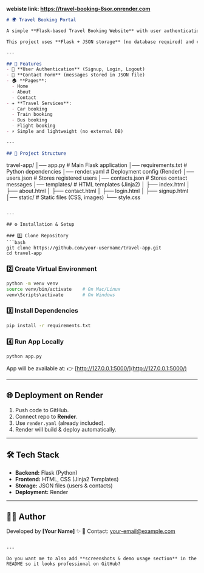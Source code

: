 **webiste link: https://travel-booking-8sor.onrender.com**
```markdown
# 🌍 Travel Booking Portal

A simple **Flask-based Travel Booking Website** with user authentication (login/signup), contact form, and basic travel service links (train, bus, car, flight).  

This project uses **Flask + JSON storage** (no database required) and can be deployed easily on **Render/Heroku**.

---

## 🚀 Features
- 🔐 **User Authentication** (Signup, Login, Logout)
- 📩 **Contact Form** (messages stored in JSON file)
- 🏠 **Pages**:
  - Home
  - About
  - Contact
- ✈️ **Travel Services**:
  - Car booking
  - Train booking
  - Bus booking
  - Flight booking
- ⚡ Simple and lightweight (no external DB)

---

## 📂 Project Structure
```

travel-app/
│── app.py                # Main Flask application
│── requirements.txt      # Python dependencies
│── render.yaml           # Deployment config (Render)
│── users.json            # Stores registered users
│── contacts.json         # Stores contact messages
│── templates/            # HTML templates (Jinja2)
│    ├── index.html
│    ├── about.html
│    ├── contact.html
│    ├── login.html
│    ├── signup.html
│── static/               # Static files (CSS, images)
└── style.css

````

---

## ⚙️ Installation & Setup

### 1️⃣ Clone Repository
```bash
git clone https://github.com/your-username/travel-app.git
cd travel-app
````

### 2️⃣ Create Virtual Environment

```bash
python -m venv venv
source venv/bin/activate    # On Mac/Linux
venv\Scripts\activate       # On Windows
```

### 3️⃣ Install Dependencies

```bash
pip install -r requirements.txt
```

### 4️⃣ Run App Locally

```bash
python app.py
```

App will be available at:
👉 [http://127.0.0.1:5000/](http://127.0.0.1:5000/)

---

## 🌐 Deployment on Render

1. Push code to GitHub.
2. Connect repo to **Render**.
3. Use `render.yaml` (already included).
4. Render will build & deploy automatically.

---

## 🛠️ Tech Stack

* **Backend:** Flask (Python)
* **Frontend:** HTML, CSS (Jinja2 Templates)
* **Storage:** JSON files (users & contacts)
* **Deployment:** Render

---

## 👨‍💻 Author

Developed by **\[Your Name]** ✨
📧 Contact: [your-email@example.com](mailto:your-email@example.com)

```

---

Do you want me to also add **screenshots & demo usage section** in the README so it looks professional on GitHub?
```
